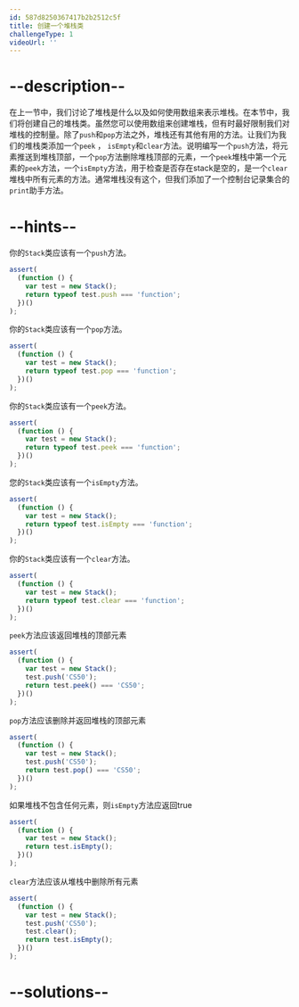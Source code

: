 ```yaml
---
id: 587d8250367417b2b2512c5f
title: 创建一个堆栈类
challengeType: 1
videoUrl: ''
---
```


# --description--

在上一节中，我们讨论了堆栈是什么以及如何使用数组来表示堆栈。在本节中，我们将创建自己的堆栈类。虽然您可以使用数组来创建堆栈，但有时最好限制我们对堆栈的控制量。除了`push`和`pop`方法之外，堆栈还有其他有用的方法。让我们为我们的堆栈类添加一个`peek` ， `isEmpty`和`clear`方法。说明编写一个`push`方法，将元素推送到堆栈顶部，一个`pop`方法删除堆栈顶部的元素，一个`peek`堆栈中第一个元素的`peek`方法，一个`isEmpty`方法，用于检查是否存在stack是空的，是一个`clear`堆栈中所有元素的方法。通常堆栈没有这个，但我们添加了一个控制台记录集合的`print`助手方法。

# --hints--

你的`Stack`类应该有一个`push`方法。

```js
assert(
  (function () {
    var test = new Stack();
    return typeof test.push === 'function';
  })()
);
```

你的`Stack`类应该有一个`pop`方法。

```js
assert(
  (function () {
    var test = new Stack();
    return typeof test.pop === 'function';
  })()
);
```

你的`Stack`类应该有一个`peek`方法。

```js
assert(
  (function () {
    var test = new Stack();
    return typeof test.peek === 'function';
  })()
);
```

您的`Stack`类应该有一个`isEmpty`方法。

```js
assert(
  (function () {
    var test = new Stack();
    return typeof test.isEmpty === 'function';
  })()
);
```

你的`Stack`类应该有一个`clear`方法。

```js
assert(
  (function () {
    var test = new Stack();
    return typeof test.clear === 'function';
  })()
);
```

`peek`方法应该返回堆栈的顶部元素

```js
assert(
  (function () {
    var test = new Stack();
    test.push('CS50');
    return test.peek() === 'CS50';
  })()
);
```

`pop`方法应该删除并返回堆栈的顶部元素

```js
assert(
  (function () {
    var test = new Stack();
    test.push('CS50');
    return test.pop() === 'CS50';
  })()
);
```

如果堆栈不包含任何元素，则`isEmpty`方法应返回true

```js
assert(
  (function () {
    var test = new Stack();
    return test.isEmpty();
  })()
);
```

`clear`方法应该从堆栈中删除所有元素

```js
assert(
  (function () {
    var test = new Stack();
    test.push('CS50');
    test.clear();
    return test.isEmpty();
  })()
);
```

# --solutions--

